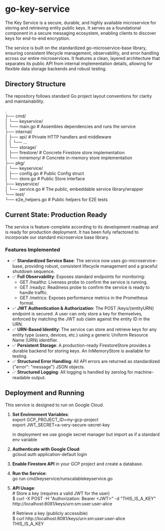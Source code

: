 # **go-key-service**

The Key Service is a secure, durable, and highly available microservice for storing and retrieving entity public keys. It serves as a foundational component in a secure messaging ecosystem, enabling clients to discover keys for end-to-end encryption.

The service is built on the standardized go-microservice-base library, ensuring consistent lifecycle management, observability, and error handling across our entire microservices. It features a clean, layered architecture that separates its public API from internal implementation details, allowing for flexible data storage backends and robust testing.

## **Directory Structure**

The repository follows standard Go project layout conventions for clarity and maintainability.

.  
├── cmd/  
│   └── keyservice/  
│       └── main.go              \# Assembles dependencies and runs the service  
├── internal/  
│   ├── api/                     \# Private HTTP handlers and middleware  
│   │   └── ...  
│   └── storage/  
│       ├── firestore/           \# Concrete Firestore store implementation  
│       └── inmemory/            \# Concrete in-memory store implementation  
├── pkg/  
│   └── keyservice/  
│       ├── config.go            \# Public Config struct  
│       └── store.go             \# Public Store interface  
├── keyservice/  
│   └── service.go               \# The public, embeddable service library/wrapper  
└── test/  
└── e2e\_helpers.go           \# Public helpers for E2E tests

## **Current State: Production Ready**

The service is feature-complete according to its development roadmap and is ready for production deployment. It has been fully refactored to incorporate our standard microservice base library.

### **Features Implemented**

* ✅ **Standardized Service Base**: The service now uses go-microservice-base, providing robust, consistent lifecycle management and a graceful shutdown sequence.
* ✅ **Full Observability**: Exposes standard endpoints for monitoring:
    * GET /healthz: Liveness probe to confirm the service is running.
    * GET /readyz: Readiness probe to confirm the service is ready to handle traffic.
    * GET /metrics: Exposes performance metrics in the Prometheus format.
* ✅ **JWT Authentication & Authorization**: The POST /keys/{entityURN} endpoint is secured. A user can only store a key for themselves, enforced by matching the JWT sub claim against the entity ID in the URN.
* ✅ **URN-Based Identity**: The service can store and retrieve keys for any entity type (users, devices, etc.) using a generic Uniform Resource Name (URN) identifier.
* ✅ **Persistent Storage**: A production-ready FirestoreStore provides a durable backend for storing keys. An InMemoryStore is available for testing.
* ✅ **Structured Error Handling**: All API errors are returned as standardized {"error": "message"} JSON objects.
* ✅ **Structured Logging**: All logging is handled by zerolog for machine-readable output.

## **Deployment and Running**

This service is designed to run on Google Cloud.

1. **Set Environment Variables**:  
   export GCP\_PROJECT\_ID=my-gcp-project  
   export JWT\_SECRET=a-very-secure-secret-key  
   
   in deployment we use google secret manager but import as if a standard env variable

2. **Authenticate with Google Cloud**:  
   gcloud auth application-default login

3. **Enable Firestore API** in your GCP project and create a database.
4. **Run the Service**:  
   go run cmd/keyservice/runscalablekeyservice.go

5. **API Usage**:  
   \# Store a key (requires a valid JWT for the user)  
   $ curl \-X POST \-H "Authorization: Bearer \<JWT\>" \-d "THIS\_IS\_A\_KEY" http://localhost:8081/keys/urn:sm:user:user-alice

   \# Retrieve a key (publicly accessible)  
   $ curl http://localhost:8081/keys/urn:sm:user:user-alice  
   THIS\_IS\_A\_KEY  
